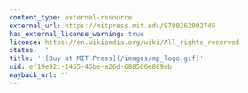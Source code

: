 ```yaml
---
content_type: external-resource
external_url: https://mitpress.mit.edu/9780262002745
has_external_license_warning: true
license: https://en.wikipedia.org/wiki/All_rights_reserved
status: ''
title: '![Buy at MIT Press](/images/mp_logo.gif)'
uid: ef19e92c-1455-45be-a26d-680506e889ab
wayback_url: ''
---
```

